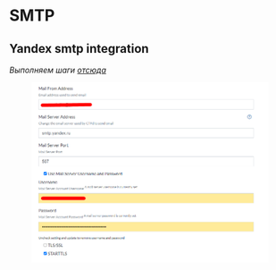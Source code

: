 # SMTP

## Yandex smtp integration

_Выполняем шаги_ [_отсюда_](https://yandex.ru/support/yandex-360/customers/mail/ru/mail-clients/others#smtpsetting)

<figure><img src="../../.gitbook/assets/изображение.png" alt=""><figcaption></figcaption></figure>


